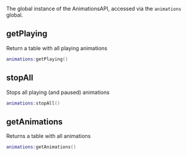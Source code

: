 The global instance of the AnimationsAPI, accessed via the `animations` global.

## getPlaying

Return a table with all playing animations

```lua
animations:getPlaying()
```

## stopAll

Stops all playing (and paused) animations

```lua
animations:stopAll()
```

## getAnimations

Returns a table with all animations

```lua
animations:getAnimations()
```

